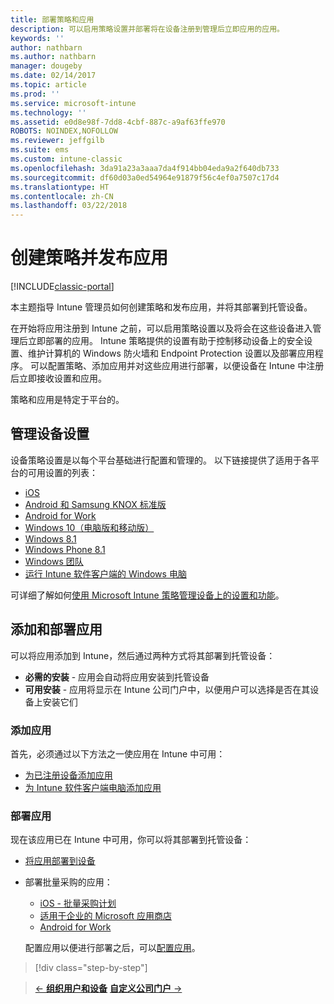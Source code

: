 ```yaml
---
title: 部署策略和应用
description: 可以启用策略设置并部署将在设备注册到管理后立即应用的应用。
keywords: ''
author: nathbarn
ms.author: nathbarn
manager: dougeby
ms.date: 02/14/2017
ms.topic: article
ms.prod: ''
ms.service: microsoft-intune
ms.technology: ''
ms.assetid: e0d8e98f-7dd8-4cbf-887c-a9af63ffe970
ROBOTS: NOINDEX,NOFOLLOW
ms.reviewer: jeffgilb
ms.suite: ems
ms.custom: intune-classic
ms.openlocfilehash: 3da91a23a3aaa7da4f914bb04eda9a2f640db733
ms.sourcegitcommit: df60d03a0ed54964e91879f56c4ef0a7507c17d4
ms.translationtype: HT
ms.contentlocale: zh-CN
ms.lasthandoff: 03/22/2018
---
```

# <a name="create-policies-and-publish-apps"></a>创建策略并发布应用

[!INCLUDE[classic-portal](../includes/classic-portal.md)]

本主题指导 Intune 管理员如何创建策略和发布应用，并将其部署到托管设备。

在开始将应用注册到 Intune 之前，可以启用策略设置以及将会在这些设备进入管理后立即部署的应用。 Intune 策略提供的设置有助于控制移动设备上的安全设置、维护计算机的 Windows 防火墙和 Endpoint Protection 设置以及部署应用程序。 可以配置策略、添加应用并对这些应用进行部署，以便设备在 Intune 中注册后立即接收设置和应用。

策略和应用是特定于平台的。

## <a name="manage-device-settings"></a>管理设备设置

 设备策略设置是以每个平台基础进行配置和管理的。 以下链接提供了适用于各平台的可用设置的列表：

- [iOS](/intune-classic/deploy-use/ios-policy-settings-in-microsoft-intune)
- [Android 和 Samsung KNOX 标准版](/intune-classic/deploy-use/android-policy-settings-in-microsoft-intune)
- [Android for Work](/intune-classic/deploy-use/android-for-work-policy-settings-in-microsoft-intune)
- [Windows 10（电脑版和移动版）](/intune-classic/deploy-use/windows-10-policy-settings-in-microsoft-intune)
- [Windows 8.1](/intune-classic/deploy-use/windows-configuration-policy-settings-in-microsoft-intune)
- [Windows Phone 8.1](/intune-classic/deploy-use/windows-phone-8-1-policy-settings-in-microsoft-intune)
- [Windows 团队](/intune-classic/deploy-use/windows-team-configuration-policy-settings-in-microsoft-intune)
- [运行 Intune 软件客户端的 Windows 电脑](/intune-classic/deploy-use/policies-to-protect-windows-pcs-in-microsoft-intune)

可详细了解如何[使用 Microsoft Intune 策略管理设备上的设置和功能](/intune-classic/deploy-use/manage-settings-and-features-on-your-devices-with-microsoft-intune-policies)。

## <a name="add-and-deploy-apps"></a>添加和部署应用

可以将应用添加到 Intune，然后通过两种方式将其部署到托管设备：
- **必需的安装** - 应用会自动将应用安装到托管设备
- **可用安装** - 应用将显示在 Intune 公司门户中，以便用户可以选择是否在其设备上安装它们

### <a name="add-apps"></a>添加应用

首先，必须通过以下方法之一使应用在 Intune 中可用：
- [为已注册设备添加应用](/intune-classic/deploy-use/add-apps-for-mobile-devices-in-microsoft-intune)
- [为 Intune 软件客户端电脑添加应用](/intune-classic/deploy-use/add-apps-for-windows-pcs-in-microsoft-intune)

### <a name="deploy-apps"></a>部署应用

现在该应用已在 Intune 中可用，你可以将其部署到托管设备：
- [将应用部署到设备](/intune-classic/deploy-use/deploy-use/deploy-apps-in-microsoft-intune)
- 部署批量采购的应用：
    - [iOS - 批量采购计划](/intune-classic/deploy-use/manage-ios-apps-you-purchased-through-a-volume-purchase-program-with-microsoft-intune)
    - [适用于企业的 Microsoft 应用商店](/intune-classic/deploy-use/manage-apps-you-purchased-from-the-windows-store-for-business-with-microsoft-intune)
    - [Android for Work](/intune-classic/deploy-use/android-for-work-apps)

    配置应用以便进行部署之后，可以[配置应用](/intune-classic/deploy-use/monitor-apps-in-microsoft-intune)。

>[!div class="step-by-step"]

>[&larr; **组织用户和设备**](.\start-with-a-paid-subscription-to-microsoft-intune-step-5.md)       [**自定义公司门户** &rarr;](/intune/company-portal-customize)  
